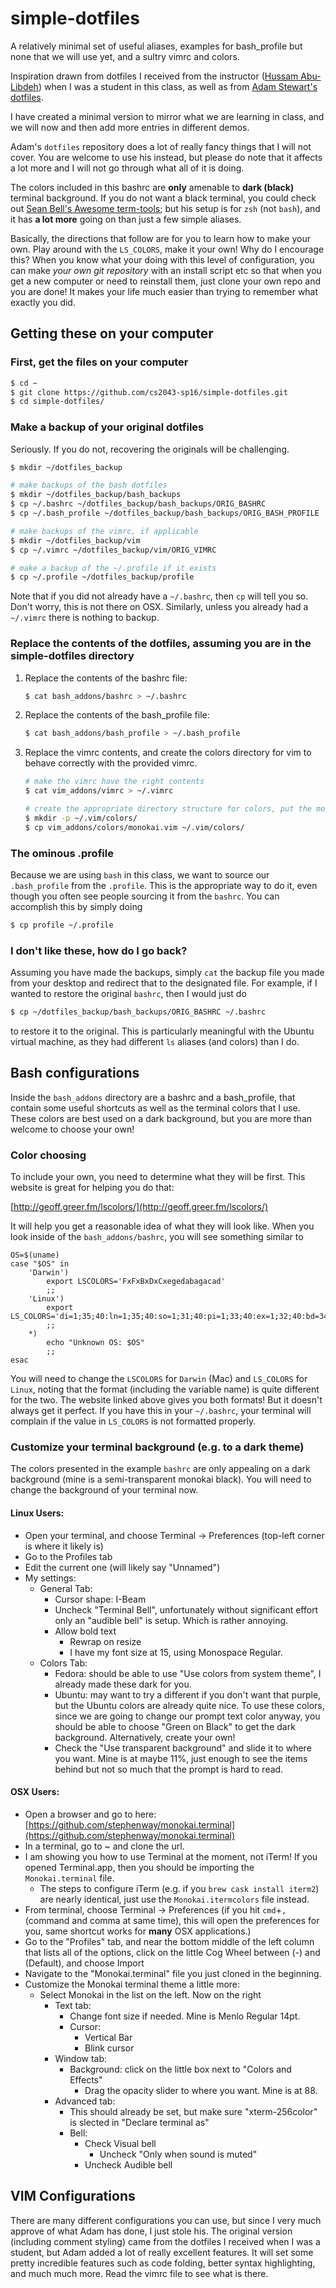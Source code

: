 # simple-dotfiles

A relatively minimal set of useful aliases, examples for bash_profile but none that we
will use yet, and a sultry vimrc and colors.

Inspiration drawn from dotfiles I received from the instructor
([Hussam Abu-Libdeh](http://0xff.co/)) when I was a student in this class, as well as
from [Adam Stewart's dotfiles](https://github.com/adamjstewart/dotfiles.git).

I have created a minimal version to mirror what we are learning in class, and we will
now and then add more entries in different demos.

Adam's `dotfiles` repository does a lot of really fancy things that I will not cover.
You are welcome to use his instead, but please do note that it affects a lot more and I
will not go through what all of it is doing.

The colors included in this bashrc are **only** amenable to **dark (black)** terminal
background.  If you do not want a black terminal, you could check out
[Sean Bell's Awesome term-tools](https://github.com/seanbell/term-tools); but his setup
is for `zsh` (not `bash`), and it has **a lot more** going on than just a few simple
aliases.

Basically, the directions that follow are for you to learn how to make your own.  Play
around with the `LS_COLORS`, make it your own!  Why do I encourage this?  When you know
what your doing with this level of configuration, you can make *your own git repository*
with an install script etc so that when you get a new computer or need to reinstall
them, just clone your own repo and you are done!  It makes your life much easier than
trying to remember what exactly you did.

## Getting these on your computer

### First, get the files on your computer

```bash
$ cd ~
$ git clone https://github.com/cs2043-sp16/simple-dotfiles.git
$ cd simple-dotfiles/
```

### Make a backup of your original dotfiles

Seriously.  If you do not, recovering the originals will be challenging.

```bash
$ mkdir ~/dotfiles_backup

# make backups of the bash dotfiles
$ mkdir ~/dotfiles_backup/bash_backups
$ cp ~/.bashrc ~/dotfiles_backup/bash_backups/ORIG_BASHRC
$ cp ~/.bash_profile ~/dotfiles_backup/bash_backups/ORIG_BASH_PROFILE

# make backups of the vimrc, if applicable
$ mkdir ~/dotfiles_backup/vim
$ cp ~/.vimrc ~/dotfiles_backup/vim/ORIG_VIMRC

# make a backup of the ~/.profile if it exists
$ cp ~/.profile ~/dotfiles_backup/profile
```

Note that if you did not already have a `~/.bashrc`, then `cp` will tell you so.  Don't
worry, this is not there on OSX.  Similarly, unless you already had a `~/.vimrc` there
is nothing to backup.

### Replace the contents of the dotfiles, assuming you are in the simple-dotfiles directory

1. Replace the contents of the bashrc file:

    ```bash
    $ cat bash_addons/bashrc > ~/.bashrc
    ```

2. Replace the contents of the bash_profile file:

    ```bash
    $ cat bash_addons/bash_profile > ~/.bash_profile
    ```

3. Replace the vimrc contents, and create the colors directory for vim to behave
   correctly with the provided vimrc.

    ```bash
    # make the vimrc have the right contents
    $ cat vim_addons/vimrc > ~/.vimrc

    # create the appropriate directory structure for colors, put the monokai theme there
    $ mkdir -p ~/.vim/colors/
    $ cp vim_addons/colors/monokai.vim ~/.vim/colors/
    ```


### The ominous .profile

Because we are using `bash` in this class, we want to source our `.bash_profile` from
the `.profile`.  This is the appropriate way to do it, even though you often see people
sourcing it from the `bashrc`.  You can accomplish this by simply doing

```bash
$ cp profile ~/.profile
```

### I don't like these, how do I go back?

Assuming you have made the backups, simply `cat` the backup file you made from your
desktop and redirect that to the designated file.  For example, if I wanted to restore
the original `bashrc`, then I would just do

```bash
$ cp ~/dotfiles_backup/bash_backups/ORIG_BASHRC ~/.bashrc
```

to restore it to the original.  This is particularly meaningful with the Ubuntu virtual
machine, as they had different `ls` aliases (and colors) than I do.

## Bash configurations

Inside the `bash_addons` directory are a bashrc and a bash_profile, that contain some
useful shortcuts as well as the terminal colors that I use.  These colors are best used
on a dark background, but you are more than welcome to choose your own!

### Color choosing

To include your own, you need to determine what they will be first.  This website is
great for helping you do that:

[http://geoff.greer.fm/lscolors/](http://geoff.greer.fm/lscolors/)

It will help you get a reasonable idea of what they will look like.  When you look
inside of the `bash_addons/bashrc`, you will see something similar to

```
OS=$(uname)
case "$OS" in
    'Darwin')
        export LSCOLORS='FxFxBxDxCxegedabagacad'
        ;;
    'Linux')
        export LS_COLORS='di=1;35;40:ln=1;35;40:so=1;31;40:pi=1;33;40:ex=1;32;40:bd=34;46:cd=34;43:su=0;41:sg=0;46:tw=0;42:ow=0;43:'
        ;;
    *)
        echo "Unknown OS: $OS"
        ;;
esac
```

You will need to change the `LSCOLORS` for `Darwin` (Mac) and `LS_COLORS` for `Linux`,
noting that the format (including the variable name) is quite different for the two.
The website linked above gives you both formats!  But it doesn't always get it perfect.
If you have this in your `~/.bashrc`, your terminal will complain if the value in
`LS_COLORS` is not formatted properly.

### Customize your terminal background (e.g. to a dark theme)

The colors presented in the example `bashrc` are only appealing on a dark background
(mine is a semi-transparent monokai black).  You will need to change the background of
your terminal now.

#### Linux Users:

- Open your terminal, and choose Terminal -> Preferences (top-left corner is where it
  likely is)
- Go to the Profiles tab
- Edit the current one (will likely say "Unnamed")
- My settings:
    - General Tab:
        - Cursor shape: I-Beam
        - Uncheck "Terminal Bell", unfortunately without significant effort only an
          "audible bell" is setup.  Which is rather annoying.
        - Allow bold text
            - Rewrap on resize
            - I have my font size at 15, using Monospace Regular.
    - Colors Tab:
        - Fedora: should be able to use "Use colors from system theme", I already made
          these dark for you.
        - Ubuntu: may want to try a different if you don't want that purple, but the
          Ubuntu colors are already quite nice.  To use these colors, since we are going
          to change our prompt text color anyway, you should be able to choose
          "Green on Black" to get the dark background. Alternatively, create your own!
        - Check the "Use transparent background" and slide it to where you want.  Mine
          is at maybe 11%, just enough to see the items behind but not so much that the
          prompt is hard to read.

#### OSX Users:
- Open a browser and go to here: [https://github.com/stephenway/monokai.terminal](https://github.com/stephenway/monokai.terminal)
- In a terminal, go to ~ and clone the url.
- I am showing you how to use Terminal at the moment, not iTerm!  If you opened
  Terminal.app, then you should be importing the `Monokai.terminal` file.
    - The steps to configure iTerm (e.g. if you `brew cask install iterm2`) are nearly
      identical, just use the `Monokai.itermcolors` file instead.
- From terminal, choose Terminal -> Preferences (if you hit `cmd`+`,` (command and comma
  at same time), this will open the preferences for you, same shortcut works for
  **many** OSX applications.)
- Go to the "Profiles" tab, and near the bottom middle of the left column that lists all
  of the options, click on the little Cog Wheel between (-) and (Default), and choose
  Import
- Navigate to the "Monokai.terminal" file you just cloned in the beginning.
- Customize the Monokai terminal theme a little more:
    - Select Monokai in the list on the left.  Now on the right
        - Text tab:
            - Change font size if needed.  Mine is Menlo Regular 14pt.
            - Cursor:
                - Vertical Bar
                - Blink cursor
        - Window tab:
            - Background: click on the little box next to "Colors and Effects"
                - Drag the opacity slider to where you want.  Mine is at 88.
        - Advanced tab:
            - This should already be set, but make sure "xterm-256color" is slected in
              "Declare terminal as"
            - Bell:
                - Check Visual bell
                    - Uncheck "Only when sound is muted"
                - Uncheck Audible bell

## VIM Configurations

There are many different configurations you can use, but since I very much approve of
what Adam has done, I just stole his.  The original version (including comment styling)
came from the dotfiles I received when I was a student, but Adam added a lot of really
excellent features.  It will set some pretty incredible features such as code folding,
better syntax highlighting, and much much more.  Read the vimrc file to see what is
there.
